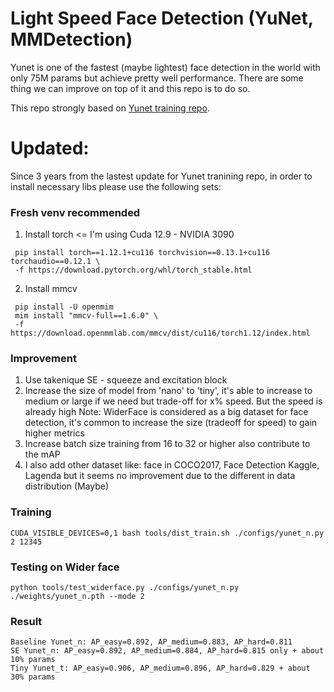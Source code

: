 # Light Speed Face Detection (YuNet, MMDetection)
Yunet is one of the fastest (maybe lightest) face detection in the world with only 75M params but achieve pretty well performance. There are some thing we can improve on top of it and this repo is to do so.

This repo strongly based on [Yunet training repo](https://github.com/ShiqiYu/libfacedetection.train).


# Updated: 
   Since 3 years from the lastest update for Yunet tranining repo, in order to install necessary libs please use the following sets:
   
   ### Fresh venv recommended
   1. Install torch <= I'm using Cuda 12.9 - NVIDIA 3090
  ```shell
   pip install torch==1.12.1+cu116 torchvision==0.13.1+cu116 torchaudio==0.12.1 \
   -f https://download.pytorch.org/whl/torch_stable.html
  ```
  2. Install mmcv
  ```shell
   pip install -U openmim
   mim install "mmcv-full==1.6.0" \
   -f https://download.openmmlab.com/mmcv/dist/cu116/torch1.12/index.html
  ```

   ### Improvement
   1. Use takenique SE - squeeze and excitation block
   2. Increase the size of model from 'nano' to 'tiny', it's able to increase to medium or large if we need but trade-off for x% speed. But the speed is already high
      Note: WiderFace is considered as a big dataset for face detection, it's common to increase the size (tradeoff for speed) to gain higher metrics
   3. Increase batch size training from 16 to 32 or higher also contribute to the mAP
   4. I also add other dataset like: face in COCO2017, Face Detection Kaggle, Lagenda but it seems no improvement due to the different in data distribution (Maybe)


   ### Training
   ```shell
   CUDA_VISIBLE_DEVICES=0,1 bash tools/dist_train.sh ./configs/yunet_n.py 2 12345
   ```

   ### Testing on Wider face
   ```shell
   python tools/test_widerface.py ./configs/yunet_n.py ./weights/yunet_n.pth --mode 2
   ```

   ### Result
   ```shell
   Baseline Yunet_n: AP_easy=0.892, AP_medium=0.883, AP_hard=0.811
   SE Yunet_n: AP_easy=0.892, AP_medium=0.884, AP_hard=0.815 only + about 10% params
   Tiny Yunet_t: AP_easy=0.906, AP_medium=0.896, AP_hard=0.829 + about 30% params
   ```
